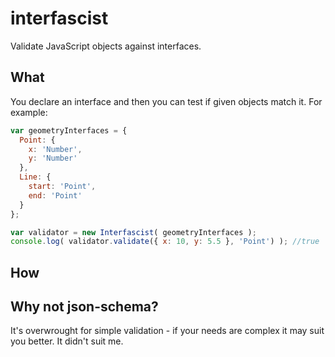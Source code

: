 # interfascist

Validate JavaScript objects against interfaces.

## What

You declare an interface and then you can test if given objects match it. For
example:

```javascript
var geometryInterfaces = {
  Point: {
    x: 'Number',
    y: 'Number'
  },
  Line: {
    start: 'Point',
    end: 'Point'
  }
};

var validator = new Interfascist( geometryInterfaces );
console.log( validator.validate({ x: 10, y: 5.5 }, 'Point') ); //true
```

## How



## Why not json-schema?

It's overwrought for simple validation - if your needs are complex it may suit
you better. It didn't suit me.
